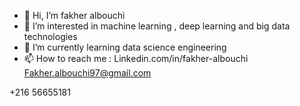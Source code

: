 - 👋 Hi, I’m fakher albouchi 
- 👀 I’m interested in machine learning , deep learning and big data technologies 
- 🌱 I’m currently learning data science engineering 
- 📫 How to reach me : 
Linkedin.com/in/fakher-albouchi
Fakher.albouchi97@gmail.com

+216 56655181

<!---
fakher15/fakher15 is a ✨ special ✨ repository because its `README.md` (this file) appears on your GitHub profile.
You can click the Preview link to take a look at your changes.
--->
